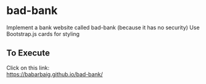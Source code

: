 # bad-bank
Implement a bank website called bad-bank (because it has no security)
Use Bootstrap.js cards for styling

## To Execute
Click on this link:  
<https://babarbaig.github.io/bad-bank/>
